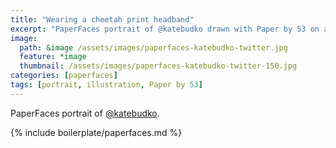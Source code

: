 ```yaml
---
title: "Wearing a cheetah print headband"
excerpt: "PaperFaces portrait of @katebudko drawn with Paper by 53 on an iPad."
image: 
  path: &image /assets/images/paperfaces-katebudko-twitter.jpg 
  feature: *image
  thumbnail: /assets/images/paperfaces-katebudko-twitter-150.jpg
categories: [paperfaces]
tags: [portrait, illustration, Paper by 53]
---
```


PaperFaces portrait of [@katebudko](https://twitter.com/katebudko).

{% include boilerplate/paperfaces.md %}

